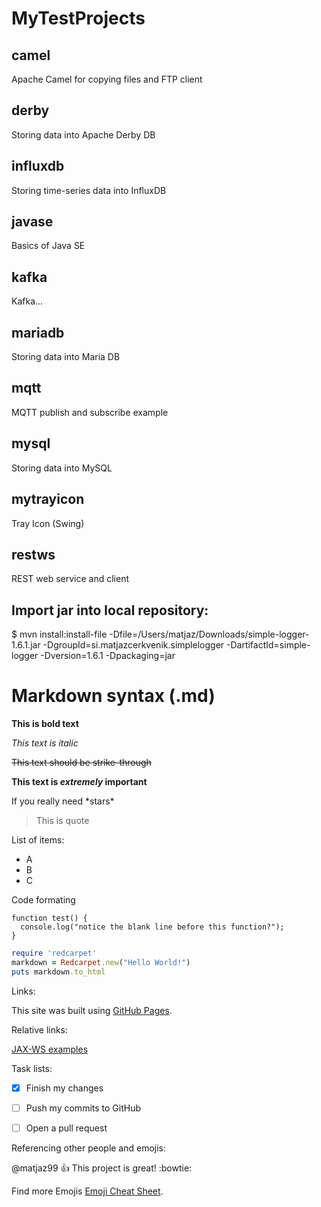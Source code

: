 # MyTestProjects


## camel
Apache Camel for copying files and FTP client

## derby
Storing data into Apache Derby DB

## influxdb
Storing time-series data into InfluxDB

## javase
Basics of Java SE

## kafka
Kafka...

## mariadb
Storing data into Maria DB

## mqtt
MQTT publish and subscribe example

## mysql
Storing data into MySQL

## mytrayicon
Tray Icon (Swing)

## restws
REST web service and client


## Import jar into local repository:

$ mvn install:install-file -Dfile=/Users/matjaz/Downloads/simple-logger-1.6.1.jar -DgroupId=si.matjazcerkvenik.simplelogger -DartifactId=simple-logger -Dversion=1.6.1 -Dpackaging=jar




# Markdown syntax (.md)


**This is bold text**

*This text is italic*

~~This text should be strike-through~~

**This text is _extremely_ important**

If you really need \*stars\*

> This is quote

List of items:
- A
- B
- C


Code formating

```
function test() {
  console.log("notice the blank line before this function?");
}
```

```ruby
require 'redcarpet'
markdown = Redcarpet.new("Hello World!")
puts markdown.to_html
```


Links:

This site was built using [GitHub Pages](https://pages.github.com/).


Relative links:

[JAX-WS examples](restws/README.md)


Task lists:

- [x] Finish my changes
- [ ] Push my commits to GitHub
- [ ] Open a pull request


Referencing other people and emojis:

@matjaz99 :+1: This project is great! :bowtie:

Find more Emojis [Emoji Cheat Sheet](http://emoji-cheat-sheet.com/).
